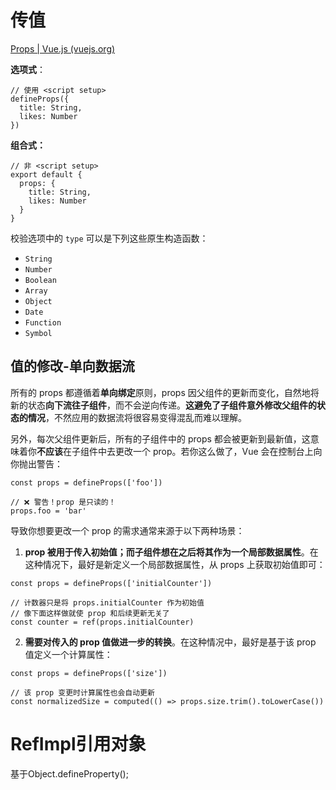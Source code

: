 # 传值

[Props | Vue.js (vuejs.org)](https://cn.vuejs.org/guide/components/props.html#one-way-data-flow)

**选项式**：

```
// 使用 <script setup>
defineProps({
  title: String,
  likes: Number
})
```

**组合式：**

```
// 非 <script setup>
export default {
  props: {
    title: String,
    likes: Number
  }
}
```

校验选项中的 `type` 可以是下列这些原生构造函数：

- `String`
- `Number`
- `Boolean`
- `Array`
- `Object`
- `Date`
- `Function`
- `Symbol`



## 值的修改-单向数据流

所有的 props 都遵循着**单向绑定**原则，props 因父组件的更新而变化，自然地将新的状态**向下流往子组件**，而不会逆向传递。**这避免了子组件意外修改父组件的状态的情况**，不然应用的数据流将很容易变得混乱而难以理解。

另外，每次父组件更新后，所有的子组件中的 props 都会被更新到最新值，这意味着你**不应该**在子组件中去更改一个 prop。若你这么做了，Vue 会在控制台上向你抛出警告：

```
const props = defineProps(['foo'])

// ❌ 警告！prop 是只读的！
props.foo = 'bar'
```

导致你想要更改一个 prop 的需求通常来源于以下两种场景：

1. **prop 被用于传入初始值；而子组件想在之后将其作为一个局部数据属性**。在这种情况下，最好是新定义一个局部数据属性，从 props 上获取初始值即可：

```
const props = defineProps(['initialCounter'])

// 计数器只是将 props.initialCounter 作为初始值
// 像下面这样做就使 prop 和后续更新无关了
const counter = ref(props.initialCounter)
```

2. **需要对传入的 prop 值做进一步的转换**。在这种情况中，最好是基于该 prop 值定义一个计算属性：

```
const props = defineProps(['size'])

// 该 prop 变更时计算属性也会自动更新
const normalizedSize = computed(() => props.size.trim().toLowerCase())
```



# RefImpl引用对象

基于Object.defineProperty();
